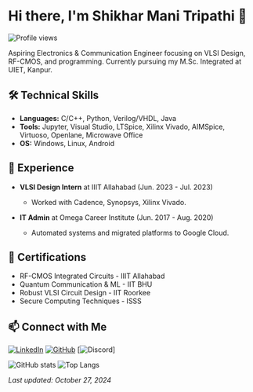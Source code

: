 # Hi there, I'm Shikhar Mani Tripathi 👋

![Profile views](https://shields.io/github/followers/shiktr1785?style=social)

Aspiring Electronics & Communication Engineer focusing on VLSI Design, RF-CMOS, and programming. Currently pursuing my M.Sc. Integrated at UIET, Kanpur.

## 🛠️ Technical Skills
- **Languages:** C/C++, Python, Verilog/VHDL, Java
- **Tools:** Jupyter, Visual Studio, LTSpice, Xilinx Vivado, AIMSpice, Virtuoso, Openlane, Microwave Office
- **OS:** Windows, Linux, Android


## 🏢 Experience
- **VLSI Design Intern** at IIIT Allahabad (Jun. 2023 - Jul. 2023)
  - Worked with Cadence, Synopsys, Xilinx Vivado.

- **IT Admin** at Omega Career Institute (Jun. 2017 - Aug. 2020)
  - Automated systems and migrated platforms to Google Cloud.

## 📜 Certifications
- RF-CMOS Integrated Circuits - IIIT Allahabad
- Quantum Communication & ML - IIT BHU
- Robust VLSI Circuit Design - IIT Roorkee
- Secure Computing Techniques - ISSS

## 📫 Connect with Me
[![LinkedIn](https://img.shields.io/badge/LinkedIn-0077B5?style=flat-square&logo=linkedin&logoColor=white)](https://www.linkedin.com/in/shiktr1785)
[![GitHub](https://img.shields.io/badge/GitHub-181717?style=flat-square&logo=github&logoColor=white)](https://github.com/shiktr1785)
[![Discord](https://img.shields.io/badge/Discord-7289DA?style=flat-square&logo=discord&logoColor=white)]


![GitHub stats](https://github-readme-stats.vercel.app/api?username=shiktr1785&show_icons=true&theme=radical)
![Top Langs](https://github-readme-stats.vercel.app/api/top-langs/?username=shiktr1785&layout=compact&theme=radical)

_Last updated: October 27, 2024_

